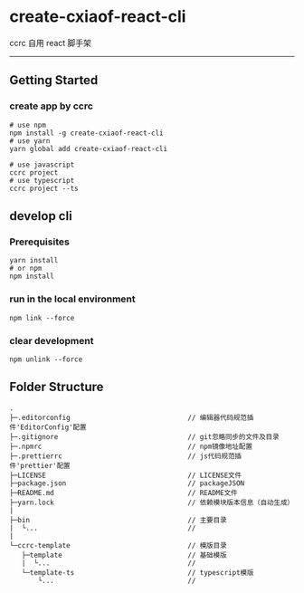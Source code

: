 # create-cxiaof-react-cli

ccrc 自用 react 脚手架

---

## Getting Started

### create app by ccrc

```shell
# use npm
npm install -g create-cxiaof-react-cli
# use yarn
yarn global add create-cxiaof-react-cli

# use javascript
ccrc project
# use typescript
ccrc project --ts
```

## develop cli

### Prerequisites

```shell
yarn install
# or npm
npm install
```

### run in the local environment

```shell
npm link --force
```

### clear development

```shell
npm unlink --force
```

## Folder Structure

```
.
├─.editorconfig                             // 编辑器代码规范插件'EditorConfig'配置
├─.gitignore                                // git忽略同步的文件及目录
├─.npmrc                                    // npm镜像地址配置
├─.prettierrc                               // js代码规范插件'prettier'配置
├─LICENSE                                   // LICENSE文件
├─package.json                              // packageJSON
├─README.md                                 // README文件
├─yarn.lock                                 // 依赖模块版本信息（自动生成）
|
├─bin                                       // 主要目录
|  └...                                     //
|
└─ccrc-template                             // 模版目录
   ├─template                               // 基础模版
   |  └...                                  //
   └─template-ts                            // typescript模版
       └...                                 //
```
